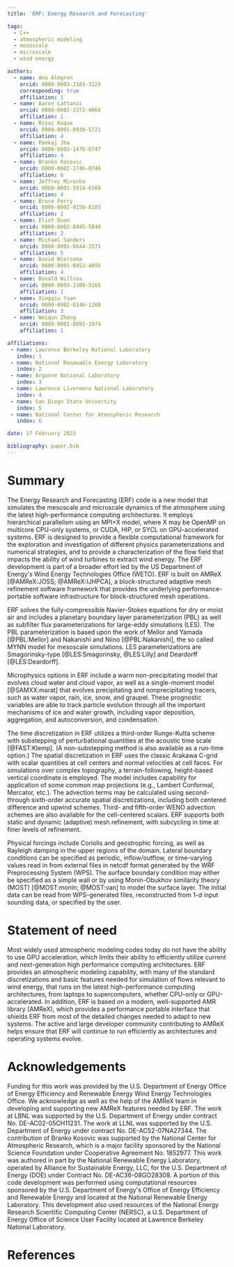 ```yaml
---
title: 'ERF: Energy Research and Forecasting'

tags:
  - C++
  - atmospheric modeling
  - mesoscale
  - microscale
  - wind energy

authors:
  - name: Ann Almgren
    orcid: 0000-0003-2103-312X
    corresponding: true
    affiliation: 1
  - name: Aaron Lattanzi
    orcid: 0000-0002-3372-406X
    affiliation: 1
  - name: Riyaz Haque
    orcid: 0000-0001-8930-5721
    affiliation: 4
  - name: Pankaj Jha
    orcid: 0000-0003-1476-6747
    affiliation: 4
  - name: Branko Kosovic
    orcid: 0000-0002-1746-0746
    affiliation: 6
  - name: Jeffrey Mirocha
    orcid: 0000-0001-5914-6168
    affiliation: 4
  - name: Bruce Perry
    orcid: 0000-0002-9150-8103
    affiliation: 2
  - name: Eliot Quon
    orcid: 0000-0002-8445-5840
    affiliation: 2
  - name: Michael Sanders
    orcid: 0000-0001-6644-2571
    affiliation: 5
  - name: David Wiersema
    orcid: 0000-0001-8452-4095
    affiliation: 4
  - name: Donald Willcox
    orcid: 0000-0003-2300-5165
    affiliation: 1
  - name: Xingqiu Yuan
    orcid: 0000-0002-6146-1260
    affiliation: 3
  - name: Weiqun Zhang
    orcid: 0000-0001-8092-1974
    affiliation: 1

affiliations:
 - name: Lawrence Berkeley National Laboratory
   index: 1
 - name: National Renewable Energy Laboratory
   index: 2
 - name: Argonne National Laboratory
   index: 3
 - name: Lawrence Livermore National Laboratory
   index: 4
 - name: San Diego State University
   index: 5
 - name: National Center for Atmospheric Research
   index: 6

date: 17 February 2023

bibliography: paper.bib
---
```


# Summary

The Energy Research and Forecasting (ERF) code is a new model that simulates the mesoscale and microscale
dynamics of the atmosphere using the latest high-performance computing architectures.  It employs
hierarchical parallelism using an MPI+X model, where X may be OpenMP on multicore CPU-only systems,
or CUDA, HIP, or SYCL on GPU-accelerated systems.  ERF is designed to provide a flexible
computational framework for the exploration and investigation of different physics parameterizations 
and numerical strategies, and to provide a characterization of the flow field that impacts the 
ability of wind turbines to extract wind energy.  The ERF development is part of a broader effort 
led by the US Department of Energy's Wind Energy Technologies Office (WETO).
ERF is built on AMReX [@AMReX:JOSS; @AMReX:IJHPCA],
a block-structured adaptive mesh refinement software framework that
provides the underlying performance-portable software infrastructure for block-structured mesh operations. 

ERF solves the fully-compressible Navier-Stokes equations for
dry or moist air and includes a planetary boundary layer
parameterization (PBL) as well as subfilter flux parameterizations for
large-eddy simulations (LES). The PBL parameterization is based upon
the work of Mellor and Yamada [@PBL:Mellor] and Nakanishi and Niino [@PBL:Nakanishi],
the so called MYNN model for mesoscale simulations. LES parameterizations
are Smagorinsky-type [@LES:Smagorinsky, @LES:Lilly] and Deardorff [@LES:Deardorff].

Microphysics options in ERF include a warm non-precipitating model
that evolves cloud water and cloud vapor, as well as a single-moment model [@SAMXX:marat] that evolves precipitating and 
nonprecipitating tracers, such as water vapor, rain, ice, snow, and graupel. 
These prognostic variables are able to track particle evolution through all the important mechanisms of ice and water growth, 
including vapor deposition, aggregation, and autoconversion, and condensation.

The time discretization in ERF utilizes a third-order Runge-Kutta scheme with
substepping of perturbational quantities at the acoustic time scale [@FAST:Klemp].
(A non-substepping method is also available as a run-time option.)
The spatial discretization in ERF uses the classic Arakawa C-grid with 
scalar quantities at cell centers and normal velocities at cell faces.
For simulations over complex topography, a terrain-following, height-based
vertical coordinate is employed.  The model includes capability for application
of some common map projections (e.g., Lambert Conformal, Mercator, etc.).
The advection terms may be calculated using second- through sixth-order accurate
spatial discretizations, including both centered difference and upwind 
schemes.  Third- and fifth-order WENO advection schemes are also
available for the cell-centered scalars.
ERF supports both static and dynamic (adaptive) mesh refinement,
with subcycling in time at finer levels of refinement.

Physical forcings include Coriolis and geostrophic forcing, as well as 
Rayleigh damping in the upper regions of the domain.  Lateral boundary
conditions can be specified as periodic, inflow/outflow, or time-varying
values read in from external files in netcdf format generated by the WRF
Preprocessing System (WPS). The surface boundary condition may either be
specified as a simple wall or by using Monin-Obukhov similarity theory (MOST)
[@MOST:monin; @MOST:van] to model the surface layer. The initial data can
be read from WPS-generated files, reconstructed from 1-d input sounding
data, or specified by the user.

# Statement of need

Most widely used atmospheric modeling codes today do not have the 
ability to use GPU acceleration, which limits their ability to 
efficiently utilize current and next-generation high performance computing 
architectures.  ERF provides an atmospheric modeling capability, with 
many of the standard discretizations and basic features needed for simulation of 
flows relevant to wind energy, that runs on the latest high-performance 
computing architectures, from laptops to supercomputers, 
whether CPU-only or GPU-accelerated.
In addition, ERF is based on a modern, well-supported AMR library (AMReX),
which provides a performance portable interface that shields ERF
from most of the detailed changes needed to adapt to new systems.
The active and large developer community contributing to AMReX helps ensure
that ERF will continue to run efficiently as architectures and operating systems
evolve.

# Acknowledgements

Funding for this work was provided by the U.S. Department of Energy
Office of Energy Efficiency and Renewable Energy Wind Energy Technologies Office.
We acknowledge as well as the help of the AMReX team
in developing and supporting new AMReX features needed by ERF.
The work at LBNL was supported by the U.S. Department of Energy
under contract No. DE-AC02-05CH11231. 
The work at LLNL was supported by the U.S. Department of Energy
under contract No. DE-AC52-07NA27344.
The contribution of Branko Kosovic was supported by the National Center for Atmospheric Research,
which is a major facility sponsored by the National Science Foundation under Cooperative Agreement No. 1852977.
This work was authored in part by the
National Renewable Energy Laboratory, operated by Alliance for Sustainable Energy, LLC,
for the U.S. Department of Energy (DOE) under Contract No. DE-AC36-08GO28308.
A portion of this code development was performed using computational resources sponsored by the
U.S. Department of Energy's Office of Energy Efficiency and Renewable Energy and located
at the National Renewable Energy Laboratory. This development also used resources of the 
National Energy Research Scientific Computing Center (NERSC), 
a U.S. Department of Energy Office of Science User Facility located at 
Lawrence Berkeley National Laboratory.

# References
